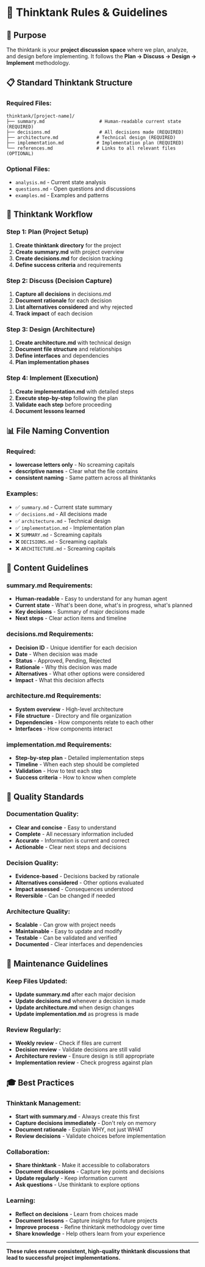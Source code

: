 # 🧠 **Thinktank Rules & Guidelines**

## 🎯 **Purpose**

The thinktank is your **project discussion space** where we plan, analyze, and design before implementing. It follows the **Plan → Discuss → Design → Implement** methodology.

## 📋 **Standard Thinktank Structure**

### **Required Files:**
```
thinktank/[project-name]/
├── summary.md                    # Human-readable current state (REQUIRED)
├── decisions.md                  # All decisions made (REQUIRED)
├── architecture.md              # Technical design (REQUIRED)
├── implementation.md            # Implementation plan (REQUIRED)
└── references.md                # Links to all relevant files (OPTIONAL)
```

### **Optional Files:**
- `analysis.md` - Current state analysis
- `questions.md` - Open questions and discussions
- `examples.md` - Examples and patterns

## 🚀 **Thinktank Workflow**

### **Step 1: Plan (Project Setup)**
1. **Create thinktank directory** for the project
2. **Create summary.md** with project overview
3. **Create decisions.md** for decision tracking
4. **Define success criteria** and requirements

### **Step 2: Discuss (Decision Capture)**
1. **Capture all decisions** in decisions.md
2. **Document rationale** for each decision
3. **List alternatives considered** and why rejected
4. **Track impact** of each decision

### **Step 3: Design (Architecture)**
1. **Create architecture.md** with technical design
2. **Document file structure** and relationships
3. **Define interfaces** and dependencies
4. **Plan implementation phases**

### **Step 4: Implement (Execution)**
1. **Create implementation.md** with detailed steps
2. **Execute step-by-step** following the plan
3. **Validate each step** before proceeding
4. **Document lessons learned**

## 📊 **File Naming Convention**

### **Required:**
- **lowercase letters only** - No screaming capitals
- **descriptive names** - Clear what the file contains
- **consistent naming** - Same pattern across all thinktanks

### **Examples:**
- ✅ `summary.md` - Current state summary
- ✅ `decisions.md` - All decisions made
- ✅ `architecture.md` - Technical design
- ✅ `implementation.md` - Implementation plan
- ❌ `SUMMARY.md` - Screaming capitals
- ❌ `DECISIONS.md` - Screaming capitals
- ❌ `ARCHITECTURE.md` - Screaming capitals

## 🎯 **Content Guidelines**

### **summary.md Requirements:**
- **Human-readable** - Easy to understand for any human agent
- **Current state** - What's been done, what's in progress, what's planned
- **Key decisions** - Summary of major decisions made
- **Next steps** - Clear action items and timeline

### **decisions.md Requirements:**
- **Decision ID** - Unique identifier for each decision
- **Date** - When decision was made
- **Status** - Approved, Pending, Rejected
- **Rationale** - Why this decision was made
- **Alternatives** - What other options were considered
- **Impact** - What this decision affects

### **architecture.md Requirements:**
- **System overview** - High-level architecture
- **File structure** - Directory and file organization
- **Dependencies** - How components relate to each other
- **Interfaces** - How components interact

### **implementation.md Requirements:**
- **Step-by-step plan** - Detailed implementation steps
- **Timeline** - When each step should be completed
- **Validation** - How to test each step
- **Success criteria** - How to know when complete

## 🚨 **Quality Standards**

### **Documentation Quality:**
- **Clear and concise** - Easy to understand
- **Complete** - All necessary information included
- **Accurate** - Information is current and correct
- **Actionable** - Clear next steps and decisions

### **Decision Quality:**
- **Evidence-based** - Decisions backed by rationale
- **Alternatives considered** - Other options evaluated
- **Impact assessed** - Consequences understood
- **Reversible** - Can be changed if needed

### **Architecture Quality:**
- **Scalable** - Can grow with project needs
- **Maintainable** - Easy to update and modify
- **Testable** - Can be validated and verified
- **Documented** - Clear interfaces and dependencies

## 🔄 **Maintenance Guidelines**

### **Keep Files Updated:**
- **Update summary.md** after each major decision
- **Update decisions.md** whenever a decision is made
- **Update architecture.md** when design changes
- **Update implementation.md** as progress is made

### **Review Regularly:**
- **Weekly review** - Check if files are current
- **Decision review** - Validate decisions are still valid
- **Architecture review** - Ensure design is still appropriate
- **Implementation review** - Check progress against plan

## 🎓 **Best Practices**

### **Thinktank Management:**
- **Start with summary.md** - Always create this first
- **Capture decisions immediately** - Don't rely on memory
- **Document rationale** - Explain WHY, not just WHAT
- **Review decisions** - Validate choices before implementation

### **Collaboration:**
- **Share thinktank** - Make it accessible to collaborators
- **Document discussions** - Capture key points and decisions
- **Update regularly** - Keep information current
- **Ask questions** - Use thinktank to explore options

### **Learning:**
- **Reflect on decisions** - Learn from choices made
- **Document lessons** - Capture insights for future projects
- **Improve process** - Refine thinktank methodology over time
- **Share knowledge** - Help others learn from your experience

---

**These rules ensure consistent, high-quality thinktank discussions that lead to successful project implementations.**
